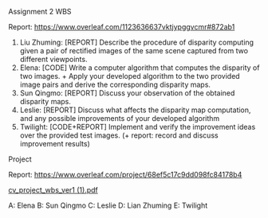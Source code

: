 Assignment 2 WBS

Report: https://www.overleaf.com/1123636637vktjypggvcmr#872ab1

1. Liu Zhuming: [REPORT] Describe the procedure of disparity computing given a pair of rectified images of the same scene captured from two different viewpoints.
2. Elena: [CODE] Write a computer algorithm that computes the disparity of two images. + Apply your developed algorithm to the two provided image pairs and derive the corresponding disparity maps.
3. Sun Qingmo: [REPORT] Discuss your observation of the obtained disparity maps.
4. Leslie: [REPORT] Discuss what affects the disparity map computation, and any possible improvements of your developed algorithm
5. Twilight: [CODE+REPORT] Implement and verify the improvement ideas over the provided test images. (+ report: record and discuss improvement results)

Project

Report: https://www.overleaf.com/project/68ef5c17c9dd098fc84178b4

[cv_project_wbs_ver1 (1).pdf](https://github.com/user-attachments/files/22922475/cv_project_wbs_ver1.1.pdf)

A: Elena
B: Sun Qingmo
C: Leslie
D: Lian Zhuming
E: Twilight


